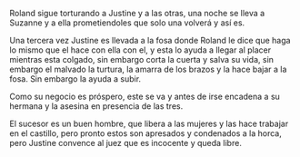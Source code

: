 Roland sigue torturando a Justine y a las otras, una noche se lleva a Suzanne y a ella prometiendoles que solo una volverá y así es. 

Una tercera vez Justine es llevada a la fosa donde Roland le dice que haga lo mismo que el hace con ella con el, y esta lo ayuda a llegar al placer mientras esta colgado, sin embargo corta la cuerta y salva su vida, sin embargo el malvado la turtura, la amarra de los brazos y la hace bajar a la fosa. Sin embargo la ayuda a subir.

Como su negocio es próspero, este se va y antes de irse encadena a su hermana y la asesina en presencia de las tres.

El sucesor es un buen hombre, que libera a las mujeres y las hace trabajar en el castillo, pero pronto estos son apresados y condenados a la horca, pero Justine convence al juez que es incocente y queda libre. 
